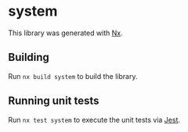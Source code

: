 # system

This library was generated with [Nx](https://nx.dev).

## Building

Run `nx build system` to build the library.

## Running unit tests

Run `nx test system` to execute the unit tests via [Jest](https://jestjs.io).
